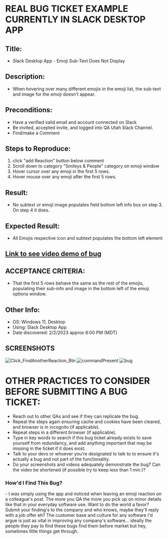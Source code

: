 <h1>REAL BUG TICKET EXAMPLE CURRENTLY IN SLACK DESKTOP APP</h1>

<h2>Title:</h2>

- Slack Desktop App - Emoji Sub-Text Does Not Display

<h2>Description:</h2>

- When hovering over many different emojis in the emoji list, the sub-text and image for the emoji doesn't appear.

<h2>Preconditions:</h2>

- Have a verified valid email and account connected on Slack
- Be invited, accepted invite, and logged into QA Utah Slack Channel.
- Find/make a Comment

<h2>Steps to Reproduce:</h2>

1. click "add Reaction" button below comment
2. Scroll down to category "Smileys & People" category on emoji window
3. Hover cursor over any emoji in the first 5 rows.
4. Hover mouse over any emoji after the first 5 rows.

<h2>Result:</h2>

- No subtext or emoji image populates field bottom left info box on step 3. On step 4 it does.

<h2>Expected Result:</h2>

- All Emojis respective icon and subtext populates the bottom left element

<h2><a href="https://www.screencast.com/t/bVxHWD2Sdl">Link to see video demo of bug<a></h2>

<h2>ACCEPTANCE CRITERIA:</h2>
  
- That the first 5 rows behave the same as the rest of the emojis, populating their sub-info and image in the bottom left of the emoji options window.

<h2>Other Info:</h2>
  
- OS: Windows 11, Desktop
- Using: Slack Desktop App
- Date discovered: 2/2/2023 approx 6:00 PM (MDT)

  
<h2>SCREENSHOTS</h2>

![Click_FindAnotherReaction_Btn](https://github.com/LavaMonster117/portfolio/assets/124396791/1dd1fe39-fbf0-4a71-bd17-c15efdcceb63)
![commandPresent](https://github.com/LavaMonster117/portfolio/assets/124396791/37074820-7ebb-460a-8957-7a5dc1148b31)
![bug](https://github.com/LavaMonster117/portfolio/assets/124396791/8d3d1f26-f97d-4d07-a036-7e441e2c20c5)



<h1>OTHER PRACTICES TO CONSIDER BEFORE SUBMITTING A BUG TICKET:</h1>

- Reach out to other QAs and see if they can replicate the bug.
- Repeat the steps again ensuring cache and cookies have been cleared, and browser is in incognito (if applicable).
- Repeat steps in a different browser (if applicable).
- Type in key words to search if this bug ticket already exists to save yourself from redundancy, and add anything important that may be missing in the ticket if it does exist.
- Talk to your devs or whoever you're designated to talk to to ensure it's actually a bug and not part of the functionality.
- Do your screenshots and videos adequately demonstrate the bug? Can the video be shortened (if possible try to keep less than 1 min.)?
  
 <h3>How'd I Find This Bug?</h3>
 - I was simply using the app and noticed when leaving an emoji reaction on a colleague's post. The more you QA the more you pick up on minor details like that in your everyday software use. Want to do the world a favor? Submit your finding's to the company and who knows, maybe they'll reply with a job offer eh? The customer base and culture for any software I'd argue is just as vital in improving any company's software... ideally the people they pay to find these bugs find them before market but hey, sometimes little things get through.

